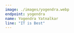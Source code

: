 ```yaml
---
image: ./images/yogendra.webp
endpoint: yogendra
name: Yogendra Yatnalkar
line: "IT is Best"
---
```

